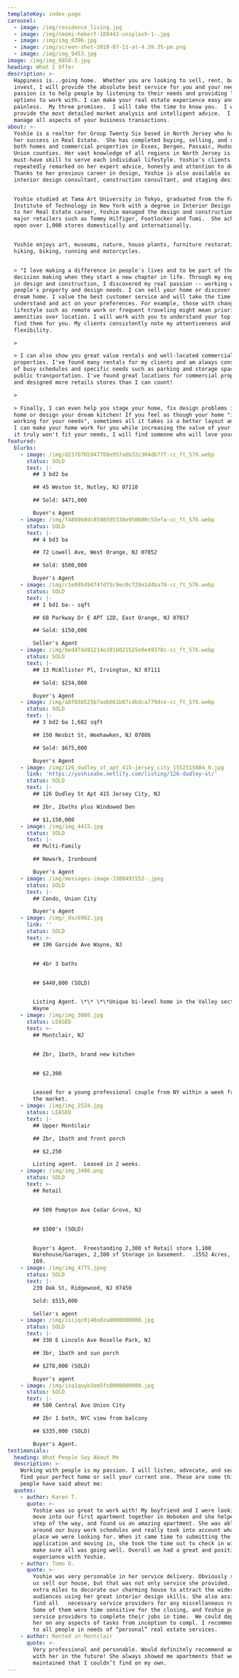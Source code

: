```yaml
---
templateKey: index-page
carousel:
  - image: /img/residence_living.jpg
  - image: /img/naomi-hebert-188443-unsplash-1-.jpg
  - image: /img/img_0396.jpg
  - image: /img/screen-shot-2018-07-11-at-4.39.35-pm.png
  - image: /img/img_9453.jpg
image: /img/img_8858-2.jpg
heading: What I Offer
description: >-
  Happiness is...going home.  Whether you are looking to sell, rent, buy or
  invest, I will provide the absolute best service for you and your needs. My
  passion is to help people by listening to their needs and providing lots of
  options to work with. I can make your real estate experience easy and
  painless.  My three promises.  I will take the time to know you.  I will
  provide the most detailed market analysis and intelligent advice.  I will
  manage all aspects of your business transactions.
about: >-
  Yoshie is a realtor for Group Twenty Six based in North Jersey who has found
  her success in Real Estate.  She has completed buying, selling, and renting
  both homes and commercial properties in Essex, Bergen, Passaic, Hudson, and
  Union counties. Her vast knowledge of all regions in North Jersey is a
  must-have skill to serve each individual lifestyle. Yoshie's clients have
  repeatedly remarked on her expert advice, honesty and attention to detail.
  Thanks to her previous career in design, Yoshie is also available as an
  interior design consultant, construction consultant, and staging designer.


  Yoshie studied at Tama Art University in Tokyo, graduated from the Fashion
  Institute of Technology in New York with a degree in Interior Design.  Prior
  to her Real Estate career, Yoshie managed the design and construction for
  major retailers such as Tommy Hilfiger, Footlocker and Tumi.  She achieved to
  open over 1,000 stores domestically and internationally.


  Yoshie enjoys art, museums, nature, house plants, furniture restoration,
  hiking, biking, running and motorcycles.


  > "I love making a difference in people's lives and to be part of their
  decision making when they start a new chapter in life. Through my experience
  in design and construction, I discovered my real passion -- working with
  people's property and design needs. I can sell your home or discover your next
  dream home. I value the best customer service and will take the time to
  understand and act on your preferences. For example, those with changes in
  lifestyle such as remote work or frequent traveling might mean prioritizing
  amenities over location. I will work with you to understand your top needs and
  find them for you. My clients consistently note my attentiveness and
  flexibility.

  >

  > I can also show you great value rentals and well-located commercial
  properties. I've found many rentals for my clients and am always considerate
  of busy schedules and specific needs such as parking and storage space, or
  public transportation. I've found great locations for commercial properties
  and designed more retails stores than I can count!

  >

  > Finally, I can even help you stage your home, fix design problems in your
  home or design your dream kitchen! If you feel as though your home "isn't
  working for your needs", sometimes all it takes is a better layout and design.
  I can make your home work for you while increasing the value of your home. If
  it truly won't fit your needs, I will find someone who will love your home.”
featured:
  blurbs:
    - image: /img/d2370765947788e957a6b32c304db77f-cc_ft_576.webp
      status: SOLD
      text: |-
        ## 3 bd2 ba

        ## 45 Weston St, Nutley, NJ 07110

        ## Sold: $471,000

        Buyer's Agent
    - image: /img/f4869b0dc8598505338e950600c53efa-cc_ft_576.webp
      status: SOLD
      text: |-
        ## 4 bd3 ba

        ## 72 Lowell Ave, West Orange, NJ 07052

        ## Sold: $500,000

        Buyer's Agent
    - image: /img/c1e09549474fd75c9ec0c728e1d4ba70-cc_ft_576.webp
      status: SOLD
      text: |-
        ## 1 bd1 ba-- sqft

        ## 60 Parkway Dr E APT 12D, East Orange, NJ 07017

        ## Sold: $150,000

        Seller's Agent
    - image: /img/bed47da91214e101b021525e8e49378c-cc_ft_576.webp
      status: SOLD
      text: |-
        ## 13 McAllister Pl, Irvington, NJ 07111

        ## Sold: $234,000

        Buyer's Agent
    - image: /img/a8f65b525b7aab661b87c4bdca779dce-cc_ft_576.webp
      status: SOLD
      text: |-
        ## 3 bd2 ba 1,682 sqft

        ## 150 Nesbit St, Weehawken, NJ 07086

        ## Sold: $675,000

        Buyer's Agent
    - image: /img/126_dudley_st_apt_415-jersey_city_1552515884_0.jpg
      link: 'https://yoshieabe.netlify.com/listing/126-dudley-st/'
      status: SOLD
      text: |-
        ## 126 Dudley St Apt 415 Jersey City, NJ

        ## 2br, 2baths plus Windowed Den

        ## $1,150,000
    - image: /img/img_4415.jpg
      status: SOLD
      text: |-
        ## Multi-Family

        ## Newark, Ironbound

        Buyer's Agent
    - image: /img/messages-image-3308491552-.jpeg
      status: SOLD
      text: |-
        ## Condo, Union City

        Buyer's Agent
    - image: /img/_dsc6902.jpg
      link: ''
      status: SOLD
      text: >-
        ## 196 Garside Ave Wayne, NJ


        ## 4br 3 baths


        ## $440,000 (SOLD)


        Listing Agent. \*\* \*\*Unique bi-level home in the Valley section of
        Wayne
    - image: /img/img_3080.jpg
      status: LEASED
      text: >-
        ## Montclair, NJ


        ## 2br, 1bath, brand new kitchen


        ## $2,300


        Leased for a young professional couple from NY within a week from day of
        the market.
    - image: /img/img_2524.jpg
      status: LEASED
      text: |-
        ## Upper Montclair

        ## 2br, 1bath and front porch

        ## $2,250

        Listing agent.  Leased in 2 weeks.
    - image: /img/img_3486.png
      status: SOLD
      text: >-
        ## Retail


        ## 509 Pompton Ave Cedar Grove, NJ 


        ## $500's (SOLD)


        Buyer's Agent.  Freestanding 2,300 sf Retail store 1,100
        Warehouse/Garages, 2,300 sf Storage in basement.  .1552 Acres, Lot 40 x
        169.
    - image: /img/img_4775.jpeg
      status: SOLD
      text: |-
        239 Oak St, Ridgewood, NJ 07450

        Sold: $515,000

        Seller's agent
    - image: /img/isijqc0j40o0za0000000000.jpg
      status: SOLD
      text: |-
        ## 330 E Lincoln Ave Roselle Park, NJ

        ## 3br, 1bath and sun porch

        ## $278,000 (SOLD)

        Buyer's agent
    - image: /img/isq1quyb3am5fs0000000000.jpg
      status: SOLD
      text: |-
        ## 500 Central Ave Union City

        ## 2br 1 bath, NYC view from balcony

        ## $335,000 (SOLD)

        Buyer's Agent.
testimonials:
  heading: What People Say About Me
  description: >-
    Working with people is my passion. I will listen, advocate, and search to
    find your perfect home or sell your current one. These are some things
    people have said about me:
  quotes:
    - author: Karen T.
      quote: >-
        Yoshie was so great to work with! My boyfriend and I were looking to
        move into our first apartment together in Hoboken and she helped us each
        step of the way, and found us an amazing apartment. She was able to work
        around our busy work schedules and really took into account what kind of
        place we were looking for. When it came time to submitting the
        application and moving in, she took the time out to check in with us and
        make sure all was going well. Overall we had a great and positive
        experience with Yoshie.
    - author: Tomo O.
      quote: >-
        Yoshie was very personable in her service delivery. Obviously she helped
        us sell our house, but that was not only service she provided.  She went
        extra miles to decorate our charming house to attract the wider range of
        audiences using her great interior design skills. She also assisted us
        find all   necessary service providers for any miscellaneous repairs.
        Some of them were time sensitive for the closing, and Yoshie pushed all
        service providers to complete their jobs in time.  We could depend on
        her on any aspects of tasks from inception to compl. I recommend Yoshie
        to all people in needs of “personal” real estate services.
    - author: Rented in Montclair
      quote: >-
        Very professional and personable. Would definitely recommend and work
        with her in the future! She always showed me apartments that were well
        maintained that I couldn’t find on my own.
---
```


